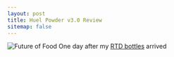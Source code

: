 ```yaml
---
layout: post
title: Huel Powder v3.0 Review
sitemap: false
---
```


![Future of Food](https://raw.githubusercontent.com/crdav/crdav.github.io/master/images/huel/BoxFutureOfFood.jpg)
One day after my [RTD bottles](%7B%7B%20site.baseurl%20%7D%7D/Huel-Ready-To-Drink-RTD-Review/) arrived